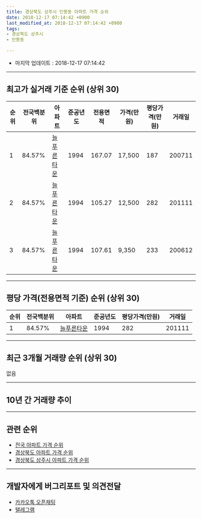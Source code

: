 ```yaml
---
title: 경상북도 상주시 인봉동 아파트 가격 순위
date: 2018-12-17 07:14:42 +0900
last_modified_at: 2018-12-17 07:14:42 +0900
tags:
- 경상북도 상주시
- 인봉동

---
```


* 마지막 업데이트 : 2018-12-17 07:14:42

---

## 최고가 실거래 기준 순위 (상위 30)


|순위|전국백분위|아파트|준공년도|전용면적|가격(만원)|평당가격(만원)|거래일|
|---|---|---|---|---|---|---|---|
|1|84.57%|[늘푸른타운](https://search.naver.com/search.naver?query=%EA%B2%BD%EC%83%81%EB%B6%81%EB%8F%84+%EC%83%81%EC%A3%BC%EC%8B%9C+%EC%9D%B8%EB%B4%89%EB%8F%99+%EB%8A%98%ED%91%B8%EB%A5%B8%ED%83%80%EC%9A%B4)|1994|167.07|17,500|187|200711|
|2|84.57%|[늘푸른타운](https://search.naver.com/search.naver?query=%EA%B2%BD%EC%83%81%EB%B6%81%EB%8F%84+%EC%83%81%EC%A3%BC%EC%8B%9C+%EC%9D%B8%EB%B4%89%EB%8F%99+%EB%8A%98%ED%91%B8%EB%A5%B8%ED%83%80%EC%9A%B4)|1994|105.27|12,500|282|201111|
|3|84.57%|[늘푸른타운](https://search.naver.com/search.naver?query=%EA%B2%BD%EC%83%81%EB%B6%81%EB%8F%84+%EC%83%81%EC%A3%BC%EC%8B%9C+%EC%9D%B8%EB%B4%89%EB%8F%99+%EB%8A%98%ED%91%B8%EB%A5%B8%ED%83%80%EC%9A%B4)|1994|107.61|9,350|233|200612|


---

## 평당 가격(전용면적 기준) 순위 (상위 30)


|순위|전국백분위|아파트|준공년도|평당가격(만원)|거래일|
|---|---|---|---|---|---|
|1|84.57%|[늘푸른타운](https://search.naver.com/search.naver?query=%EA%B2%BD%EC%83%81%EB%B6%81%EB%8F%84+%EC%83%81%EC%A3%BC%EC%8B%9C+%EC%9D%B8%EB%B4%89%EB%8F%99+%EB%8A%98%ED%91%B8%EB%A5%B8%ED%83%80%EC%9A%B4)|1994|282|201111|


---

## 최근 3개월 거래량 순위 (상위 30)

없음

---

## 10년 간 거래량 추이


<div style="width:100%;">
    <canvas id="deal_progress" height="250"></canvas>
</div>

<script>
new Chart(document.getElementById("deal_progress"), {
    type: 'line',
    data: {
        labels: ['200812','200901','200902','200903','200904','200905','200906','200907','200908','200909','200910','200911','200912','201001','201002','201003','201004','201005','201006','201007','201008','201009','201010','201011','201012','201101','201102','201103','201104','201105','201106','201107','201108','201109','201110','201111','201112','201201','201202','201203','201204','201205','201206','201207','201208','201209','201210','201211','201212','201301','201302','201303','201304','201305','201306','201307','201308','201309','201310','201311','201312','201401','201402','201403','201404','201405','201406','201407','201408','201409','201410','201411','201412','201501','201502','201503','201504','201505','201506','201507','201508','201509','201510','201511','201512','201601','201602','201603','201604','201605','201606','201607','201608','201609','201610','201611','201612','201701','201702','201703','201704','201705','201706','201707','201708','201709','201710','201711','201712','201801','201802','201803','201804','201805','201806','201807','201808','201809','201810','201811','201812'],
        datasets: [{
            label: '실거래 수',
            pointRadius: 1,
            data: [0, 0, 0, 0, 0, 0, 0, 0, 0, 0, 0, 0, 0, 0, 0, 1, 0, 0, 0, 0, 0, 1, 0, 0, 0, 0, 0, 1, 0, 0, 0, 0, 0, 0, 0, 1, 0, 0, 0, 0, 0, 0, 0, 0, 0, 0, 0, 0, 0, 0, 0, 0, 0, 0, 0, 0, 0, 0, 0, 0, 0, 0, 0, 0, 0, 0, 0, 0, 0, 0, 0, 0, 0, 0, 0, 1, 0, 0, 0, 0, 0, 0, 0, 0, 0, 0, 0, 0, 0, 0, 0, 0, 0, 0, 1, 0, 0, 0, 0, 0, 0, 0, 1, 0, 0, 0, 0, 0, 0, 0, 0, 0, 0, 0, 0, 0, 0, 0, 0, 0, 0],
            borderColor: "rgba(255, 201, 14, 1)",
            backgroundColor: "rgba(255, 201, 14, 0.5)",
            fill: true,
        }]
    },
    options: {
        responsive: true,
        title: {
            display: true,
            text: '10년간 거래량 추이'
        },
        tooltips: {
            mode: 'index',
            intersect: false,
        },
        hover: {
            mode: 'nearest',
            intersect: true
        },
        scales: {
            xAxes: [{
                display: true,
                scaleLabel: {
                    display: true,
                    labelString: '년/월'
                }
            }],
            yAxes: [{
                display: true,
                ticks: {
                    suggestedMin: 0,
                },
                scaleLabel: {
                    display: true,
                    labelString: '실거래 수'
                }
            }]
        }
    }
});

</script>


---

## 관련 순위

- [전국 아파트 가격 순위](https://inasie.github.io/apt-ranking/전국)
- [경상북도 아파트 가격 순위](https://inasie.github.io/apt-ranking/경상북도)
- [경상북도 상주시 아파트 가격 순위](https://inasie.github.io/apt-ranking/경상북도-상주시)


---

## 개발자에게 버그리포트 및 의견전달

- [카카오톡 오픈채팅](https://open.kakao.com/o/gLJUAP4)
- [텔레그램](https://t.me/inasie)

